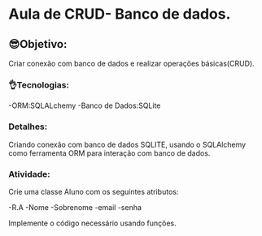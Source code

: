 # Aula de CRUD- Banco de dados.

## 😎Objetivo:
Criar conexão com banco de dados e realizar operações básicas(CRUD).

### 👌Tecnologias:
-ORM:SQLALchemy
-Banco de Dados:SQLite

### Detalhes:
Criando conexão com banco de dados SQLITE, usando o SQLAlchemy como ferramenta ORM para interação com banco de dados.

### Atividade:
Crie uma classe Aluno com os seguintes atributos:

-R.A
-Nome
-Sobrenome
-email
-senha

Implemente o código necessário usando funções.